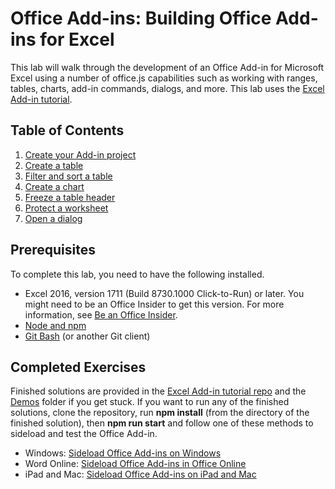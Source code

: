 # Office Add-ins: Building Office Add-ins for Excel

This lab will walk through the development of an Office Add-in for Microsoft Excel using a number of office.js capabilities such as working with ranges, tables, charts, add-in commands, dialogs, and more. This lab uses the [Excel Add-in tutorial](https://docs.microsoft.com/en-us/office/dev/add-ins/tutorials/excel-tutorial).

## Table of Contents

1. [Create your Add-in project](https://docs.microsoft.com/en-us/office/dev/add-ins/tutorials/excel-tutorial#create-your-add-in-project)
1. [Create a table](https://docs.microsoft.com/en-us/office/dev/add-ins/tutorials/excel-tutorial#create-a-table)
1. [Filter and sort a table](https://docs.microsoft.com/en-us/office/dev/add-ins/tutorials/excel-tutorial#filter-and-sort-a-table)
1. [Create a chart](https://docs.microsoft.com/en-us/office/dev/add-ins/tutorials/excel-tutorial#create-a-chart)
1. [Freeze a table header](https://docs.microsoft.com/en-us/office/dev/add-ins/tutorials/excel-tutorial#freeze-a-table-header)
1. [Protect a worksheet](https://docs.microsoft.com/en-us/office/dev/add-ins/tutorials/excel-tutorial#protect-a-worksheet)
1. [Open a dialog](https://docs.microsoft.com/en-us/office/dev/add-ins/tutorials/excel-tutorial#open-a-dialog)

## Prerequisites

To complete this lab, you need to have the following installed.

* Excel 2016, version 1711 (Build 8730.1000 Click-to-Run) or later. You might need to be an Office Insider to get this version. For more information, see [Be an Office Insider](https://products.office.com/en-us/office-insider?tab=tab-1).
* [Node and npm](https://nodejs.org/en/)
* [Git Bash](https://git-scm.com/downloads) (or another Git client)

## Completed Exercises

Finished solutions are provided in the [Excel Add-in tutorial repo](https://github.com/OfficeDev/Excel-Add-in-Tutorial) and the [Demos](./Demos) folder if you get stuck. If you want to run any of the finished solutions, clone the repository, run **npm install** (from the directory of the finished solution), then **npm run start** and follow one of these methods to sideload and test the Office Add-in.

* Windows: [Sideload Office Add-ins on Windows](https://docs.microsoft.com/en-us/office/dev/add-ins/testing/create-a-network-shared-folder-catalog-for-task-pane-and-content-add-ins)
* Word Online: [Sideload Office Add-ins in Office Online](https://docs.microsoft.com/en-us/office/dev/add-ins/testing/sideload-office-add-ins-for-testing#sideload-an-office-add-in-on-office-online)
* iPad and Mac: [Sideload Office Add-ins on iPad and Mac](https://docs.microsoft.com/en-us/office/dev/add-ins/testing/sideload-an-office-add-in-on-ipad-and-mac)